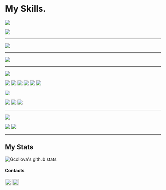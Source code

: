


<div>
 <br>
<p align="center">
   <h1>My Skills.</h1> 
  <p><img src="https://img.shields.io/badge/Programming Languages%20-0D1117.svg?&style=for-the-badge"/></p> 
  <img src="https://img.shields.io/badge/javascript%20-0D1117.svg?&style=for-the-badge&logo=javascript&logoColor=yellow"/> <hr>
  <img src="https://img.shields.io/badge/typescript%20-0D1117.svg?&style=for-the-badge&logo=typescript&logoColor=blue"/> <hr>
  <img src="https://img.shields.io/badge/dart%20-0D1117.svg?&style=for-the-badge&logo=dart&logoColor=lightblue"/> <hr>
 

  
   <p><img src="https://img.shields.io/badge/Frameworks & Libraries%20-0D1117.svg?&style=for-the-badge"/></p>
 <img src="https://img.shields.io/badge/Bootstrap%20-0D1117.svg?&style=for-the-badge&logo=bootstrap&logoColor=purple"/>
  <img src="https://img.shields.io/badge/express.js%20-0D1117.svg?&style=for-the-badge&logo=express&logoColor=c76494"/>   
  <img src="https://img.shields.io/badge/NEXT%20-0D1117.svg?&style=for-the-badge&logo=next.js&logoColor=white"/>  
 <img src="https://img.shields.io/badge/node.js%20-0D1117.svg?&style=for-the-badge&logo=node.js&logoColor=green"/>
  <img src="https://img.shields.io/badge/react%20-0D1117.svg?&style=for-the-badge&logo=react&logoColor=blue"/>
 
 <img src="https://img.shields.io/badge/Redux%20-0D1117.svg?&style=for-the-badge&logo=redux&logoColor=purple"/>
  
  
  <p><img src="https://img.shields.io/badge/Markup & Style%20-0D1117.svg?&style=for-the-badge"/></p>
  <img src="https://img.shields.io/badge/CSS%20-0D1117.svg?&style=for-the-badge&logo=CSS3&logoColor=2a8bd3"/> 
  <img src="https://img.shields.io/badge/HTML%20-0D1117.svg?&style=for-the-badge&logo=HTML5&logoColor=orange"/> 
  <img src="https://img.shields.io/badge/SASS%20-0D1117.svg?&style=for-the-badge&logo=SASS&logoColor=c76494"/> 
   <hr> 
  <p><img src="https://img.shields.io/badge/Tool%20-0D1117.svg?&style=for-the-badge"/></p>
  <img src="https://img.shields.io/badge/MongoDB%20-0D1117.svg?&style=for-the-badge&logo=mongoDB&logoColor=green"/>
  <img src="https://img.shields.io/badge/Visual Studio Code%20-0D1117.svg?&style=for-the-badge&logo=visualstudiocode&logoColor=blue"/><hr>
 
   
   

</div>

## My Stats
![Gcollova's github stats](https://github-readme-stats.vercel.app/api?username=Gcollova&show_icons=true&theme=highcontrast)

<p align="center">
<h4>Contacts</h4>
<a href="https://www.linkedin.com/in/giorgio-collov%C3%A0-2b3489223/" target="_blank"><img align="center" src="https://cdn.jsdelivr.net/npm/simple-icons@3.0.1/icons/linkedin.svg" alt="dephraiim" height="20" width="20" /></a>
<a href="https://www.instagram.com/giorgio_collova/"><img align="center" src="https://cdn.jsdelivr.net/npm/simple-icons@3.0.1/icons/instagram.svg" alt="dephraiim" height="20" width="20" /></a> 
</p>
